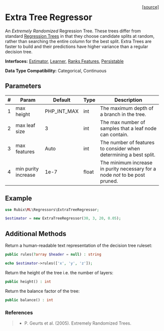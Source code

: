 <span style="float:right;"><a href="https://github.com/RubixML/RubixML/blob/master/src/Regressors/ExtraTreeRegressor.php">[source]</a></span>

# Extra Tree Regressor
An *Extremely Randomized* Regression Tree. These trees differ from standard [Regression Trees](regression-tree.md) in that they choose candidate splits at random, rather than searching the entire column for the best split. Extra Trees are faster to build and their predictions have higher variance than a regular decision tree.

**Interfaces:** [Estimator](../estimator.md), [Learner](../learner.md), [Ranks Features](../ranks-features.md), [Persistable](../persistable.md)

**Data Type Compatibility:** Categorical, Continuous

## Parameters
| # | Param | Default | Type | Description |
|---|---|---|---|---|
| 1 | max height | PHP_INT_MAX | int | The maximum depth of a branch in the tree. |
| 2 | max leaf size | 3 | int | The max number of samples that a leaf node can contain. |
| 3 | max features | Auto | int | The number of features to consider when determining a best split. |
| 4 | min purity increase | 1e-7 | float | The minimum increase in purity necessary for a node *not* to be post pruned. |

## Example
```php
use Rubix\ML\Regressors\ExtraTreeRegressor;

$estimator = new ExtraTreeRegressor(30, 3, 20, 0.05);
```

## Additional Methods
Return a human-readable text representation of the decision tree ruleset:
```php
public rules(?array $header = null) : string
```

```php
echo $estimator->rules(['x', 'y', 'z']);
```

Return the height of the tree i.e. the number of layers:
```php
public height() : int
```

Return the balance factor of the tree:
```php
public balance() : int
```

### References
>- P. Geurts et al. (2005). Extremely Randomized Trees.
